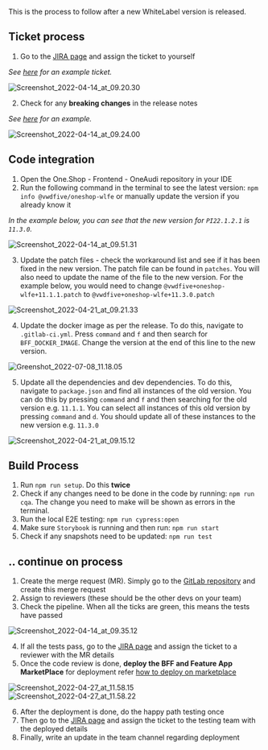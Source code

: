 This is the process to follow after a new WhiteLabel version is released.

## Ticket process

1. Go to the [JIRA page](https://devstack.vwgroup.com/jira/secure/RapidBoard.jspa?rapidView=6730) and assign the ticket to yourself

_See [here](https://devstack.vwgroup.com/jira/browse/WECOMMERCE-32247) for an example ticket._

![Screenshot_2022-04-14_at_09.20.30](uploads/e3f3d6957959620e4a71a93ee3cd2e73/Screenshot_2022-04-14_at_09.20.30.png)

2. Check for any **breaking changes** in the release notes

_See [here](https://github.com/vwdfive/oneshop-wlfe/releases/tag/PI22.1.2.0) for an example._

![Screenshot_2022-04-14_at_09.24.00](uploads/8fc4bc38a7d31f993c2dc8fc0c14669d/Screenshot_2022-04-14_at_09.24.00.png)

## Code integration

1. Open the One.Shop - Frontend - OneAudi repository in your IDE
2. Run the following command in the terminal to see the latest version: `npm info @vwdfive/oneshop-wlfe` or manually update the version if you already know it

_In the example below, you can see that the new version for `PI22.1.2.1` is `11.3.0`._

![Screenshot_2022-04-14_at_09.51.31](uploads/e09f4244ba852cf6e6fa034ecf3fc904/Screenshot_2022-04-14_at_09.51.31.png)

3. Update the patch files - check the workaround list and see if it has been fixed in the new version. The patch file can be found in `patches`. You will also need to update the name of the file to the new version. For the example below, you would need to change `@vwdfive+oneshop-wlfe+11.1.1.patch` to `@vwdfive+oneshop-wlfe+11.3.0.patch`

![Screenshot_2022-04-21_at_09.21.33](uploads/5bec04303c6f9aa6503d9535d1a2ea83/Screenshot_2022-04-21_at_09.21.33.png)

4. Update the docker image as per the release. To do this, navigate to `.gitlab-ci.yml`. Press `command` and `f` and then search for `BFF_DOCKER_IMAGE`. Change the version at the end of this line to the new version.

![Greenshot_2022-07-08_11.18.05](uploads/12caf3b29e91b6a360a955c0b94c3b6b/Greenshot_2022-07-08_11.18.05.png)

5. Update all the dependencies and dev dependencies. To do this, navigate to `package.json` and find all instances of the old version. You can do this by pressing `command` and `f` and then searching for the old version e.g. `11.1.1`. You can select all instances of this old version by pressing `command` and `d`. You should update all of these instances to the new version e.g. `11.3.0`

![Screenshot_2022-04-21_at_09.15.12](uploads/e76c968153154db262b52b96632cd8fb/Screenshot_2022-04-21_at_09.15.12.png)

## Build Process

1. Run `npm run setup`. Do this **twice**
2. Check if any changes need to be done in the code by running: `npm run cqa`. The change you need to make will be shown as errors in the terminal.
3. Run the local E2E testing: `npm run cypress:open`
4. Make sure `Storybook` is running and then run: `npm run start`
5. Check if any snapshots need to be updated: `npm run test`

## .. continue on process

1. Create the merge request (MR). Simply go to the [GitLab repository](https://git.diconium.com/audi/oneshop---oneaudi/oneshop---frontend---oneaudi) and create this merge request
2. Assign to reviewers (these should be the other devs on your team)
3. Check the pipeline. When all the ticks are green, this means the tests have passed

![Screenshot_2022-04-14_at_09.35.12](uploads/cdadac2038c47e1ae9b8b855ea5636e8/Screenshot_2022-04-14_at_09.35.12.png)

4. If all the tests pass, go to the [JIRA page](https://devstack.vwgroup.com/jira/secure/RapidBoard.jspa?rapidView=6730) and assign the ticket to a reviewer with the MR details
5. Once the code review is done, **deploy the BFF and Feature App MarketPlace**
for deployment refer [how to deploy on marketplace](https://git.diconium.com/audi/oneshop---oneaudi/oneshop---frontend---oneaudi/-/wikis/how-to-deploy-on-marketplace)

![Screenshot_2022-04-27_at_11.58.15](uploads/6645d72d033544f1db8a41be94f6f31d/Screenshot_2022-04-27_at_11.58.15.png)
![Screenshot_2022-04-27_at_11.58.22](uploads/10a3c2ac946093629d7586bbaa5b6253/Screenshot_2022-04-27_at_11.58.22.png)

6. After the deployment is done, do the happy path testing once
7. Then go to the [JIRA page](https://devstack.vwgroup.com/jira/secure/RapidBoard.jspa?rapidView=6730) and assign the ticket to the testing team with the deployed details
8. Finally, write an update in the team channel regarding deployment
